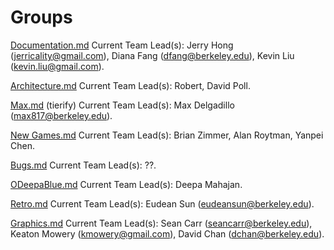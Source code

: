 Groups
======

[Documentation.md](Documentation.md "wikilink") Current Team Lead(s): Jerry Hong (jerricality@gmail.com), Diana Fang (dfang@berkeley.edu), Kevin Liu (kevin.liu@gmail.com).

[Architecture.md](Architecture.md "wikilink") Current Team Lead(s): Robert, David Poll.

[Max.md](Max.md "wikilink") (tierify) Current Team Lead(s): Max Delgadillo (max817@berkeley.edu).

[New Games.md](New_Games.md "wikilink") Current Team Lead(s): Brian Zimmer, Alan Roytman, Yanpei Chen.

[Bugs.md](Bugs.md "wikilink") Current Team Lead(s): ??.

[ODeepaBlue.md](ODeepaBlue.md "wikilink") Current Team Lead(s): Deepa Mahajan.

[Retro.md](Retro.md "wikilink") Current Team Lead(s): Eudean Sun (eudeansun@berkeley.edu).

[Graphics.md](Graphics.md "wikilink") Current Team Lead(s): Sean Carr (seancarr@berkeley.edu), Keaton Mowery (kmowery@gmail.com), David Chan (dchan@berkeley.edu).
